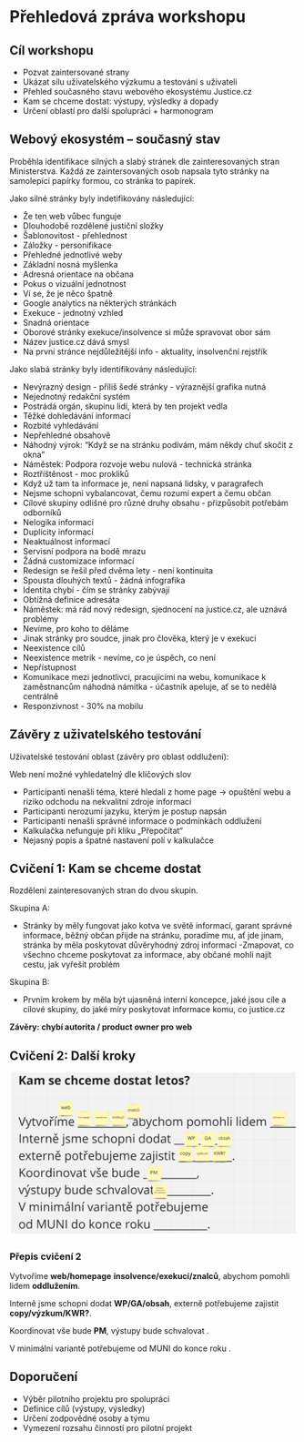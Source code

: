 # Přehledová zpráva workshopu

## Cíl workshopu
- Pozvat zaintersované strany
- Ukázat sílu uživatelského výzkumu a testování s uživateli
- Přehled současného stavu webového ekosystému Justice.cz
- Kam se chceme dostat: výstupy, výsledky a dopady
- Určení oblastí pro další spolupráci + harmonogram

## Webový ekosystém – současný stav
Proběhla identifikace silných a slabý stránek dle zainteresovaných stran Ministerstva. Každá ze zaintersovaných osob napsala tyto stránky na samolepící papírky formou, co stránka to papírek.

Jako silné stránky byly indetifikovány následující:
- Že ten web vůbec funguje
- Dlouhodobě rozdělené justiční složky
- Šablonovitost - přehlednost
- Záložky - personifikace
- Přehledné jednotlivé weby
- Základní nosná myšlenka
- Adresná orientace na občana
- Pokus o vizuální jednotnost
- Ví se, že je něco špatně
- Google analytics na některých stránkách
- Exekuce - jednotný vzhled
- Snadná orientace 
- Oborové stránky exekuce/insolvence si může spravovat obor sám
- Název justice.cz dává smysl
- Na první stránce nejdůležitější info - aktuality, insolvenční rejstřík

Jako slabá stránky byly identifikovány následující:
- Nevýrazný design - příliš šedé stránky - výraznější grafika nutná
- Nejednotný redakční systém
- Postrádá orgán, skupinu lidí, která by ten projekt vedla 
- Těžké dohledávání informací
- Rozbité vyhledávání
- Nepřehledné obsahově
- Náhodný výrok: “Když se na stránku podívám, mám někdy chuť skočit z okna”
- Náměstek: Podpora rozvoje webu nulová - technická stránka
- Roztříštěnost - moc prokliků
- Když už tam ta informace je, není napsaná lidsky, v paragrafech
- Nejsme schopni vybalancovat, čemu rozumí expert a čemu občan
- Cílové skupiny odlišné pro různé druhy obsahu - přizpůsobit potřebám odborníků
- Nelogika informací
- Duplicity informací
- Neaktuálnost informací
- Servisní podpora na bodě mrazu
- Žádná customizace informací
- Redesign se řešil před dvěma lety - není kontinuita
- Spousta dlouhých textů - žádná infografika
- Identita chybí - čím se stránky zabývají
- Obtížná definice adresáta
- Náměstek: má rád nový redesign, sjednocení na justice.cz, ale uznává problémy
- Nevíme, pro koho to děláme
- Jinak stránky pro soudce, jinak pro člověka, který je v exekuci
- Neexistence cílů 
- Neexistence metrik - nevíme, co je úspěch, co není
- Nepřístupnost 
- Komunikace mezi jednotlivci, pracujícími na webu, komunikace k zaměstnancům náhodná námitka - účastník apeluje, ať se to nedělá centrálně
- Responzivnost - 30% na mobilu

## Závěry z uživatelského testování
Uživatelské testování oblast (závěry pro oblast oddlužení):

Web není možné vyhledatelný dle klíčových slov
- Participanti nenašli téma, které hledali z home page -> opuštění webu a riziko odchodu na nekvalitní zdroje informací
- Participanti nerozumí jazyku, kterým je postup napsán
- Participanti nenašli správné informace o podmínkách oddlužení
- Kalkulačka nefunguje při kliku „Přepočítat“
- Nejasný popis a špatné nastavení polí v kalkulačce

## Cvičení 1: Kam se chceme dostat
Rozdělení zainteresovaných stran do dvou skupin. 

Skupina A:
- Stránky by měly fungovat jako kotva ve světě informací, garant správné informace, běžný občan přijde na stránku, poradíme mu, ať jde jinam, stránka by měla poskytovat důvěryhodný zdroj informací
-Zmapovat, co všechno chceme poskytovat za informace, aby občané mohli najít cestu, jak vyřešit problém

Skupina B:
- Prvním krokem by měla být ujasněná interní koncepce, jaké jsou cíle a cílové skupiny, do jaké míry poskytovat informace komu, co justice.cz

__Závěry: chybí autorita / product owner pro web__


## Cvičení 2: Další kroky 
![Výsledky cvičení 2](VysledkyCviceni2.png)

### Přepis cvičení 2
Vytvoříme __web/homepage__ __insolvence/exekucí/znalců__,
abychom pomohli lidem __oddlužením__.

Interně jsme schopni dodat __WP/GA/obsah__,
externě potřebujeme zajistit __copy/výzkum/KWR?__.

Koordinovat vše bude __PM__,
výstupy bude schvalovat .

V minimální variantě potřebujeme od MUNI do konce roku .

## Doporučení
- Výběr pilotního projektu pro spolupráci
- Definice cílů (výstupy, výsledky)
- Určení zodpovědné osoby a týmu
- Vymezení rozsahu činností pro pilotní projekt
